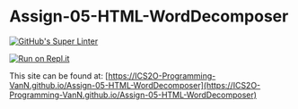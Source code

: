 # Assign-05-HTML-WordDecomposer
[![GitHub's Super Linter](https://github.com/ICS2O-Programming-VanN/Assign-05-HTML-WordDecomposer/workflows/GitHub's%20Super%20Linter/badge.svg)](https://github.com/ICS2O-Programming-VanN/Assign-05-HTML-WordDecomposer/actions)

[![Run on Repl.it](https://repl.it/badge/github/ICS2O-Programming-VanN/Assign-05-HTML-WordDecomposer)](https://repl.it/github/ICS2O-Programming-VanN/Assign-05-HTML-WordDecomposer)

This site can be found at: [https://ICS2O-Programming-VanN.github.io/Assign-05-HTML-WordDecomposer](https://ICS2O-Programming-VanN.github.io/Assign-05-HTML-WordDecomposer)